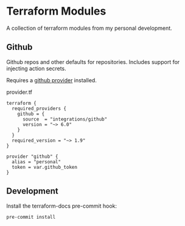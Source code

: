 # Terraform Modules

A collection of terraform modules from my personal development.

## Github

Github repos and other defaults for repositories. Includes support for injecting action secrets.

Requires a [github provider](https://registry.terraform.io/providers/integrations/github/6.6.0) installed.

provider.tf
```
terraform {
  required_providers {
    github = {
      source  = "integrations/github"
      version = "~> 6.0"
    }
  }
  required_version = "~> 1.9"
}

provider "github" {
  alias = "personal"
  token = var.github_token
}
```

## Development

Install the terraform-docs pre-commit hook:

```
pre-commit install
```